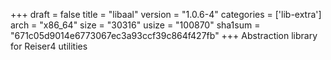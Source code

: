 +++
draft = false
title = "libaal"
version = "1.0.6-4"
categories = ['lib-extra']
arch = "x86_64"
size = "30316"
usize = "100870"
sha1sum = "671c05d9014e6773067ec3a93ccf39c864f427fb"
+++
Abstraction library for Reiser4 utilities